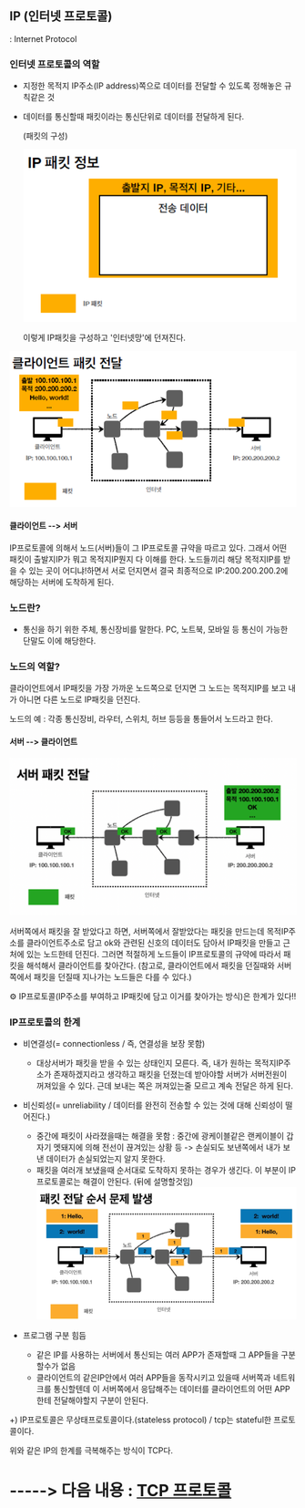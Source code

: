 ## IP  (인터넷 프로토콜)

:  Internet Protocol



### 인터넷 프로토콜의 역할

+ 지정한 목적지 IP주소(IP address)쪽으로 데이터를 전달할 수 있도록 정해놓은 규칙같은 것

+ 데이터를 통신할때 패킷이라는 통신단위로 데이터를 전달하게 된다.

  (패킷의 구성)

  ![image-20211202182513718](./images/ippacket.png "IP패킷") 

  이렇게 IP패킷을 구성하고 '인터넷망'에 던져진다.

<img src="./images/ippacket2.png" alt="image-20211202182642826" style="zoom:200%;" /> 

#### 클라이언트 --> 서버

IP프로토콜에 의해서 노드(서버)들이 그 IP프로토콜 규약을 따르고 있다. 그래서 어떤 패킷이 출발지IP가 뭐고 목적지IP뭔지 다 이해를 한다. 노드들끼리 해당 목적지IP를 받을 수 있는 곳이 어디냐!하면서 서로 던지면서 결국 최종적으로 IP:200.200.200.2에 해당하는 서버에 도착하게 된다.



### 노드란?

- 통신을 하기 위한 주체, 통신장비를 말한다. PC, 노트북, 모바일 등 통신이 가능한 단말도 이에 해당한다.

### 노드의 역할?

클라이언트에서 IP패킷을 가장 가까운 노드쪽으로 던지면 그 노드는 목적지IP를 보고 내가 아니면 다른 노드로 IP패킷을 던진다.

 노드의 예 : 각종 통신장비, 라우터, 스위치, 허브 등등을 통들어서 노드라고 한다.



#### 서버 --> 클라이언트

![image-20221001165228692](./images/serverpacket.png)  

서버쪽에서 패킷을 잘 받았다고 하면, 서버쪽에서 잘받았다는 패킷을 만드는데 목적IP주소를 클라이언트주소로 담고 ok와 관련된 신호의 데이터도 담아서 IP패킷을 만들고 근처에 있는 노드한테 던진다.
그러면 적절하게 노드들이 IP프로토콜의 규약에 따라서 패킷을 해석해서 클라이언트를 찾아간다.
(참고로, 클라이언트에서 패킷을 던질때와 서버쪽에서 패킷을 던질때 지나가는 노드들은 다를 수 있다.)

⚙️ IP프로토콜(IP주소를 부여하고 IP패킷에 담고 이거를 찾아가는 방식)은 한계가 있다!!



### IP프로토콜의 한계

+ 비연결성(= connectionless / 즉, 연결성을 보장 못함)
  + 대상서버가 패킷을 받을 수 있는 상태인지 모른다. 즉, 내가 원하는 목적지IP주소가 존재하겠지라고 생각하고 패킷을 던졌는데 받아야할 서버가 서버전원이 꺼져있을 수 있다. 근데 보내는 쪽은 꺼져있는줄 모르고 계속 전달은 하게 된다.

+ 비신뢰성(= unreliability / 데이터를 완전히 전송할 수 있는 것에 대해 신뢰성이 떨어진다.)
  + 중간에 패킷이 사라졌을때는 해결을 못함 : 중간에 광케이블같은 랜케이블이 갑자기 멧돼지에 의해 전선이 끊겨있는 상황 등 -> 손실되도 보낸쪽에서 내가 보낸 데이터가 손실되었는지 알지 못한다.
  + 패킷을 여러개 보냈을때 순서대로 도착하지 못하는 경우가 생긴다. 이 부분이 IP프로토콜로는 해결이 안된다.   (뒤에 설명할것임) 
    <img src="./images/order_error.png" alt="image-20221001170051606" style="zoom:50%;" /> 
  
+ 프로그램 구분 힘듬
  + 같은 IP를 사용하는 서버에서 통신되는 여러 APP가 존재할때 그 APP들을 구분할수가 없음
  + 클라이언트의 같은IP안에서 여러 APP들을 동작시키고 있을때 서버쪽과 네트워크를 통신할텐데 이 서버쪽에서 응답해주는 데이터를 클라이언트의 어떤 APP한테 전달해야할지 구분이 안된다.

+) IP프로토콜은 무상태프로토콜이다.(stateless protocol) / tcp는 stateful한 프로토콜이다.



위와 같은 IP의 한계를 극복해주는 방식이 TCP다.

-----> 다음 내용 : [TCP 프로토콜](../TCP-UDP/README.md)
=======
